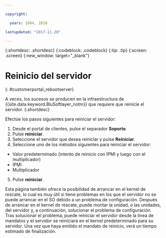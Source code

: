 ```yaml
---

copyright:

  years: 1994, 2018

lastupdated: "2017-11-20"

---
```


{:shortdesc: .shortdesc}
{:codeblock: .codeblock}
{:tip: .tip}
{:screen: .screen}
{:new_window: target="_blank"}

# Reinicio del servidor
{: #customerportal_rebootserver}

A veces, los sucesos se producen en la infraestructura de {{site.data.keyword.BluSoftlayer_notm}} que requiere que reinicie el servidor.
{:shortdesc}

Efectúe los pasos siguientes para reiniciar el servidor:
1. Desde el portal de clientes, pulse el separador **Soporte**.
2. Pulse **reiniciar**.
3. Seleccione el servidor que desea reiniciar y pulse **Reiniciar**.
4. Seleccione uno de los métodos siguientes para reiniciar el servidor:
  * Valor predeterminado (intento de reinicio con IPMI y luego con el multiplicador)
  * IPMI
  * Multiplicador
5. Pulse **reiniciar**.

Esta página también ofrece la posibilidad de arrancar en el kernel de rescate, lo cual es muy útil si tiene problemas en los que el servidor no se puede arrancar en el SO debido a un problema de configuración. Después de arrancar en el kernel de rescate, puede montar la unidad, o las unidades, del servidor y, a continuación, solucionar el problema de configuración. Tras solucionar el problema, puede reiniciar el servidor desde la línea de mandatos y el servidor se reiniciará en el kernel predeterminado para su servidor. Una vez que haya emitido el mandato de reinicio, verá un tiempo estimado de finalización.
